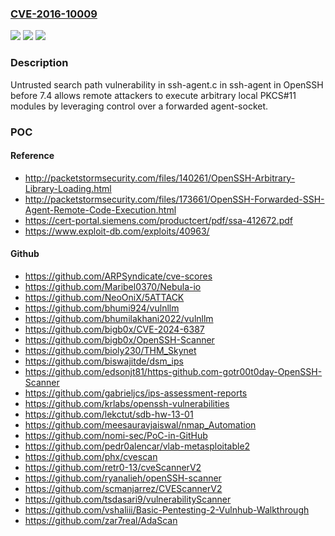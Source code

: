 ### [CVE-2016-10009](https://cve.mitre.org/cgi-bin/cvename.cgi?name=CVE-2016-10009)
![](https://img.shields.io/static/v1?label=Product&message=n%2Fa&color=blue)
![](https://img.shields.io/static/v1?label=Version&message=n%2Fa%20&color=brightgreen)
![](https://img.shields.io/static/v1?label=Vulnerability&message=n%2Fa&color=brightgreen)

### Description

Untrusted search path vulnerability in ssh-agent.c in ssh-agent in OpenSSH before 7.4 allows remote attackers to execute arbitrary local PKCS#11 modules by leveraging control over a forwarded agent-socket.

### POC

#### Reference
- http://packetstormsecurity.com/files/140261/OpenSSH-Arbitrary-Library-Loading.html
- http://packetstormsecurity.com/files/173661/OpenSSH-Forwarded-SSH-Agent-Remote-Code-Execution.html
- https://cert-portal.siemens.com/productcert/pdf/ssa-412672.pdf
- https://www.exploit-db.com/exploits/40963/

#### Github
- https://github.com/ARPSyndicate/cve-scores
- https://github.com/Maribel0370/Nebula-io
- https://github.com/NeoOniX/5ATTACK
- https://github.com/bhumi924/vulnllm
- https://github.com/bhumilakhani2022/vulnllm
- https://github.com/bigb0x/CVE-2024-6387
- https://github.com/bigb0x/OpenSSH-Scanner
- https://github.com/bioly230/THM_Skynet
- https://github.com/biswajitde/dsm_ips
- https://github.com/edsonjt81/https-github.com-gotr00t0day-OpenSSH-Scanner
- https://github.com/gabrieljcs/ips-assessment-reports
- https://github.com/krlabs/openssh-vulnerabilities
- https://github.com/lekctut/sdb-hw-13-01
- https://github.com/meesauravjaiswal/nmap_Automation
- https://github.com/nomi-sec/PoC-in-GitHub
- https://github.com/pedr0alencar/vlab-metasploitable2
- https://github.com/phx/cvescan
- https://github.com/retr0-13/cveScannerV2
- https://github.com/ryanalieh/openSSH-scanner
- https://github.com/scmanjarrez/CVEScannerV2
- https://github.com/tsdasari9/vulnerabilityScanner
- https://github.com/vshaliii/Basic-Pentesting-2-Vulnhub-Walkthrough
- https://github.com/zar7real/AdaScan

